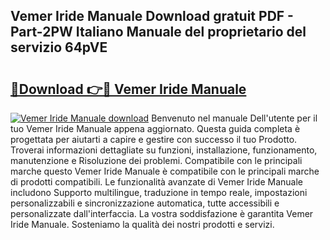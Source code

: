 ## Vemer Iride Manuale Download gratuit PDF - Part-2PW Italiano Manuale del proprietario del servizio 64pVE

# <h2><a href="http://df9n9f.blite.top/?on=Vemer+Iride+Manuale">🔗Download 👉🔴 Vemer Iride Manuale</a></h2>

[![Vemer Iride Manuale download](https://i.imgur.com/lujVjoI.png)](http://df9n9f.blite.top/?on=Vemer+Iride+Manuale)
Benvenuto nel manuale Dell'utente per il tuo Vemer Iride Manuale appena aggiornato. Questa guida completa è progettata per aiutarti a capire e gestire con successo il tuo Prodotto. Troverai informazioni dettagliate su funzioni, installazione, funzionamento, manutenzione e Risoluzione dei problemi. Compatibile con le principali marche questo Vemer Iride Manuale è compatibile con le principali marche di prodotti compatibili. Le funzionalità avanzate di Vemer Iride Manuale includono Supporto multilingue, traduzione in tempo reale, impostazioni personalizzabili e sincronizzazione automatica, tutte accessibili e personalizzate dall'interfaccia. La vostra soddisfazione è garantita Vemer Iride Manuale. Sosteniamo la qualità dei nostri prodotti e servizi.
